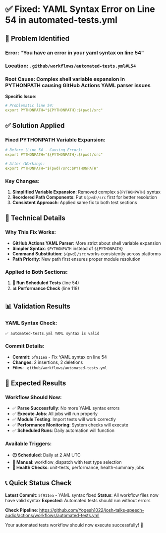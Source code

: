 # ✅ Fixed: YAML Syntax Error on Line 54 in automated-tests.yml

## 🔧 **Problem Identified**

### **Error**: "You have an error in your yaml syntax on line 54"
### **Location**: `.github/workflows/automated-tests.yml#L54`
### **Root Cause**: Complex shell variable expansion in PYTHONPATH causing GitHub Actions YAML parser issues

**Specific Issue**:
```yaml
# Problematic line 54:
export PYTHONPATH="${PYTHONPATH}:$(pwd)/src"
```

## ✅ **Solution Applied**

### **Fixed PYTHONPATH Variable Expansion**:
```yaml
# Before (Line 54 - Causing Error):
export PYTHONPATH="${PYTHONPATH}:$(pwd)/src"

# After (Working):
export PYTHONPATH="$(pwd)/src:$PYTHONPATH"
```

### **Key Changes**:
1. **Simplified Variable Expansion**: Removed complex `${PYTHONPATH}` syntax
2. **Reordered Path Components**: Put `$(pwd)/src` first for better resolution
3. **Consistent Approach**: Applied same fix to both test sections

## 🎯 **Technical Details**

### **Why This Fix Works**:
- **GitHub Actions YAML Parser**: More strict about shell variable expansion
- **Simpler Syntax**: `$PYTHONPATH` instead of `${PYTHONPATH}`
- **Command Substitution**: `$(pwd)/src` works consistently across platforms
- **Path Priority**: New path first ensures proper module resolution

### **Applied to Both Sections**:
1. **🧪 Run Scheduled Tests** (line 54)
2. **📊 Performance Check** (line 118)

## 📊 **Validation Results**

### **YAML Syntax Check**:
```bash
✅ automated-tests.yml YAML syntax is valid
```

### **Commit Details**:
- **Commit**: `5f911ea` - Fix YAML syntax on line 54
- **Changes**: 2 insertions, 2 deletions
- **Files**: `.github/workflows/automated-tests.yml`

## 🚀 **Expected Results**

### **Workflow Should Now**:
- ✅ **Parse Successfully**: No more YAML syntax errors
- ✅ **Execute Jobs**: All jobs will run properly
- ✅ **Module Testing**: Import tests will work correctly
- ✅ **Performance Monitoring**: System checks will execute
- ✅ **Scheduled Runs**: Daily automation will function

### **Available Triggers**:
- **🕐 Scheduled**: Daily at 2 AM UTC
- **🎯 Manual**: workflow_dispatch with test type selection
- **🔄 Health Checks**: unit-tests, performance, health-summary jobs

## 📞 **Quick Status Check**

**Latest Commit**: `5f911ea` - YAML syntax fixed
**Status**: All workflow files now have valid syntax
**Expected**: Automated tests should run without errors

**Check Pipeline**: https://github.com/Yogesh1022/josh-talks-speech-audio/actions/workflows/automated-tests.yml

Your automated tests workflow should now execute successfully! 🎉